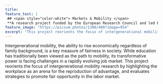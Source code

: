 ```yaml
---
title: 
feature_text: |
 ## <span style="color:white"> Markets & Mobility </span>
 **A research project funded by the European Research Council and led by Per Engzell at University College London.**
feature_image: "https://picsum.photos/1300/400?image=954" 
excerpt: "This project reorients the focus of intergenerational mobility research by highlighting the labor market as an arena for the reproduction of advantage and evaluates strategies to promote fair opportunity in the labor market."
---
```


Intergenerational mobility, the ability to rise economically regardless of family background, is a key measure of fairness in society. While education has traditionally been viewed as the path to mobility, its transformative power is facing challenges in a rapidly evolving job market. This project reorients the focus of intergenerational mobility research by highlighting the workplace as an arena for the reproduction of advantage, and evaluates strategies to promote fair opportunity in the labor market.
